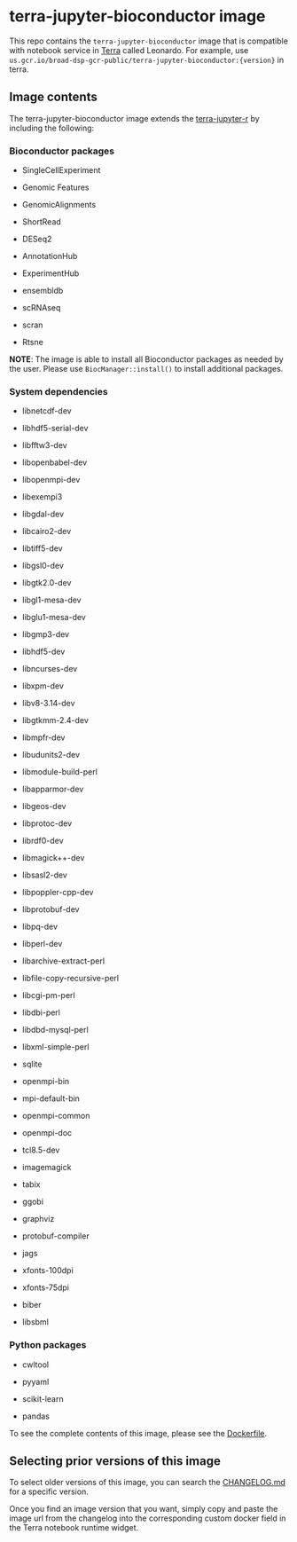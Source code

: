 terra-jupyter-bioconductor image
================================

This repo contains the `terra-jupyter-bioconductor` image that is compatible
with notebook service in [Terra]("https://app.terra.bio/") called Leonardo. For example, use
`us.gcr.io/broad-dsp-gcr-public/terra-jupyter-bioconductor:{version}` in terra.

## Image contents

The terra-jupyter-bioconductor image extends the [terra-jupyter-r](../terra-jupyter-r/README.md) by
including the following:

### Bioconductor packages 

* SingleCellExperiment

* Genomic Features

* GenomicAlignments

* ShortRead

* DESeq2

* AnnotationHub

* ExperimentHub

* ensembldb

* scRNAseq

* scran

* Rtsne

**NOTE**: The image is able to install all Bioconductor packages as needed
by the user. Please use `BiocManager::install()` to install additional
packages.

### System dependencies

* libnetcdf-dev

* libhdf5-serial-dev

* libfftw3-dev

* libopenbabel-dev

* libopenmpi-dev

* libexempi3

* libgdal-dev

* libcairo2-dev

* libtiff5-dev

* libgsl0-dev

* libgtk2.0-dev

* libgl1-mesa-dev

* libglu1-mesa-dev

* libgmp3-dev

* libhdf5-dev

* libncurses-dev

* libxpm-dev

* libv8-3.14-dev

* libgtkmm-2.4-dev

* libmpfr-dev

* libudunits2-dev

* libmodule-build-perl

* libapparmor-dev

* libgeos-dev

* libprotoc-dev

* librdf0-dev

* libmagick++-dev

* libsasl2-dev

* libpoppler-cpp-dev

* libprotobuf-dev

* libpq-dev

* libperl-dev

* libarchive-extract-perl

* libfile-copy-recursive-perl

* libcgi-pm-perl

* libdbi-perl

* libdbd-mysql-perl

* libxml-simple-perl

* sqlite

* openmpi-bin

* mpi-default-bin

* openmpi-common

* openmpi-doc

* tcl8.5-dev

* imagemagick

* tabix

* ggobi

* graphviz

* protobuf-compiler

* jags

* xfonts-100dpi

* xfonts-75dpi

* biber

* libsbml

### Python packages

* cwltool

* pyyaml

* scikit-learn

* pandas

To see the complete contents of this image, please see the
[Dockerfile](./Dockerfile).

## Selecting prior versions of this image

To select older versions of this image, you can search the
[CHANGELOG.md](./CHANGELOG.md) for a specific version.

Once you find an image version that you want, simply copy and paste
the image url from the changelog into the corresponding custom docker
field in the Terra notebook runtime widget.
